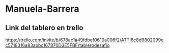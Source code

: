 # Manuela-Barrera

## Link del tablero en trello
https://trello.com/invite/b/678ac1a49fdbef0610a006f2/ATTI6c8d9802099ec5718316a83abbc167870D3E5FBF/tablerodesafio
